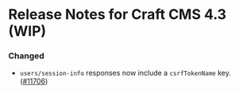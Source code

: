 # Release Notes for Craft CMS 4.3 (WIP)

### Changed
- `users/session-info` responses now include a `csrfTokenName` key. ([#11706](https://github.com/craftcms/cms/pull/11706))
